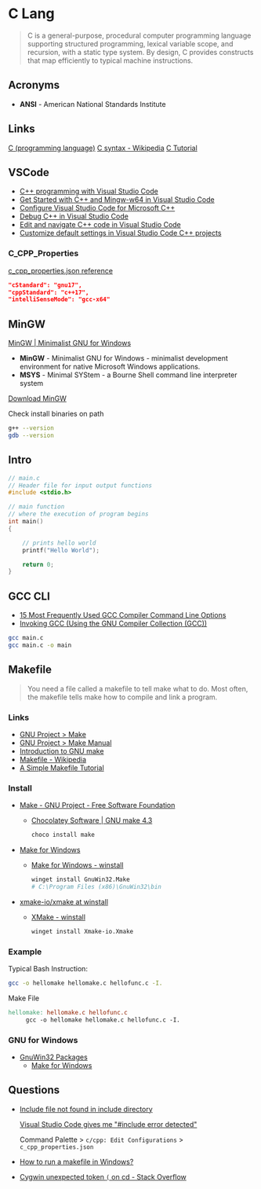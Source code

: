 # C Lang


> C is a general-purpose, procedural computer programming language supporting structured programming, lexical variable scope, and recursion, with a static type system.
> By design, C provides constructs that map efficiently to typical machine instructions.

## Acronyms

* **ANSI** - American National Standards Institute


## Links

[C (programming language)](https://en.wikipedia.org/wiki/C_(programming_language))
[C syntax - Wikipedia](https://en.wikipedia.org/wiki/C_syntax)
[C Tutorial](https://www.cprogramming.com/tutorial/c-tutorial.html?inl=nv)

## VSCode

* [C++ programming with Visual Studio Code](https://code.visualstudio.com/docs/languages/cpp)
* [Get Started with C++ and Mingw-w64 in Visual Studio Code](https://code.visualstudio.com/docs/cpp/config-mingw)
* [Configure Visual Studio Code for Microsoft C++](https://code.visualstudio.com/docs/cpp/config-msvc)
* [Debug C++ in Visual Studio Code](https://code.visualstudio.com/docs/cpp/cpp-debug)
* [Edit and navigate C++ code in Visual Studio Code](https://code.visualstudio.com/docs/cpp/cpp-ide)
* [Customize default settings in Visual Studio Code C++ projects](https://code.visualstudio.com/docs/cpp/customize-default-settings-cpp)


### C_CPP_Properties

[c_cpp_properties.json reference](https://code.visualstudio.com/docs/cpp/c-cpp-properties-schema-reference)

```json
"cStandard": "gnu17",
"cppStandard": "c++17",
"intelliSenseMode": "gcc-x64"
```

## MinGW

[MinGW | Minimalist GNU for Windows](http://www.mingw.org/)

* **MinGW** - Minimalist GNU for Windows - minimalist development environment for native Microsoft Windows applications.
* **MSYS** - Minimal SYStem - a Bourne Shell command line interpreter system

[Download MinGW](https://osdn.net/projects/mingw/releases/)

Check install binaries on path

```bash
g++ --version
gdb --version
```

## Intro

```c
// main.c
// Header file for input output functions
#include <stdio.h>

// main function
// where the execution of program begins
int main()
{

    // prints hello world
    printf("Hello World");

    return 0;
}
```

## GCC CLI

* [15 Most Frequently Used GCC Compiler Command Line Options](https://www.thegeekstuff.com/2012/10/gcc-compiler-options/)
* [Invoking GCC (Using the GNU Compiler Collection (GCC))](https://gcc.gnu.org/onlinedocs/gcc/Invoking-GCC.html)

```bash
gcc main.c
gcc main.c -o main
```

## Makefile

> You need a file called a makefile to tell make what to do. Most often, the makefile tells make how to compile and link a program.

### Links

* [GNU Project > Make](https://www.gnu.org/software/make/)
* [GNU Project > Make Manual](https://www.gnu.org/software/make/manual/make.html)
* [Introduction to GNU make](https://www.gnu.org/software/make/manual/html_node/Introduction.html)
* [Makefile - Wikipedia](https://en.wikipedia.org/wiki/Makefile)
* [A Simple Makefile Tutorial](https://www.cs.colby.edu/maxwell/courses/tutorials/maketutor/)

### Install

* [Make - GNU Project - Free Software Foundation](https://www.gnu.org/software/make/)
  * [Chocolatey Software | GNU make 4.3](https://chocolatey.org/packages/make#files)

    ```bash
    choco install make
    ```

* [Make for Windows](http://gnuwin32.sourceforge.net/packages/make.htm?ref=winstall)
  * [Make for Windows - winstall](https://winstall.app/apps/GnuWin32.Make)

    ```bash
    winget install GnuWin32.Make
    # C:\Program Files (x86)\GnuWin32\bin
    ```

* [xmake-io/xmake at winstall](https://github.com/xmake-io/xmake?ref=winstall)
  * [XMake - winstall](https://winstall.app/apps/Xmake-io.Xmake)

    ```bash
    winget install Xmake-io.Xmake
    ```

### Example

Typical Bash Instruction:

```bash
gcc -o hellomake hellomake.c hellofunc.c -I.
```

Make File

```makefile
hellomake: hellomake.c hellofunc.c
     gcc -o hellomake hellomake.c hellofunc.c -I.
```


### GNU for Windows

* [GnuWin32 Packages](http://gnuwin32.sourceforge.net/packages.html)
  * [Make for Windows](http://gnuwin32.sourceforge.net/packages/make.htm)

## Questions

* [Include file not found in include directory](https://stackoverflow.com/q/39430277/1366033)

  [Visual Studio Code gives me "#include error detected"](https://stackoverflow.com/q/51883754/1366033)

  Command Palette > `c/cpp: Edit Configurations` > `c_cpp_properties.json`

* [How to run a makefile in Windows?](https://stackoverflow.com/q/2532234/1366033)

* [Cygwin unexpected token `(` on cd - Stack Overflow](https://stackoverflow.com/q/15080184/1366033)




